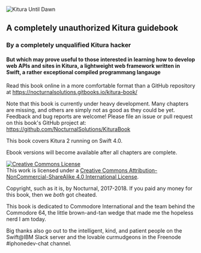 ![Kitura Until Dawn](../images/logo-vert.png)

## A completely unauthorized Kitura guidebook

### By a completely unqualified Kitura hacker

#### But which may prove useful to those interested in learning how to develop web APIs and sites in Kitura, a lightweight web framework written in Swift, a rather exceptional compiled programmang langauge

Read this book online in a more comfortable format than a GitHub repository at https://nocturnalsolutions.gitbooks.io/kitura-book/

Note that this book is currently under heavy development. Many chapters are missing, and others are simply not as good as they could be yet. Feedback and bug reports are welcome! Please file an issue or pull request on this book's GitHub project at: https://github.com/NocturnalSolutions/KituraBook

This book covers Kitura 2 running on Swift 4.0.

Ebook versions will become available after all chapters are complete.

<a rel="license" href="http://creativecommons.org/licenses/by-nc-sa/4.0/"><img alt="Creative Commons License" style="border-width:0" src="https://i.creativecommons.org/l/by-nc-sa/4.0/88x31.png" /></a><br />This work is licensed under a <a rel="license" href="http://creativecommons.org/licenses/by-nc-sa/4.0/">Creative Commons Attribution-NonCommercial-ShareAlike 4.0 International License</a>.

Copyright, such as it is, by Nocturnal, 2017-2018. If you paid any money for this book, then we *both* got cheated.

This book is dedicated to Commodore International and the team behind the Commodore 64, the little brown-and-tan wedge that made me the hopeless nerd I am today.

Big thanks also go out to the intelligent, kind, and patient people on the Swift@IBM Slack server and the lovable curmudgeons in the Freenode #iphonedev-chat channel.
